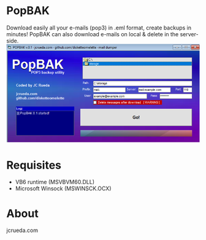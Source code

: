 # PopBAK
Download easily all your e-mails (pop3) in .eml format, create backups in minutes!
PopBAK can also download e-mails on local & delete in the server-side.
![PopBAK](https://raw.githubusercontent.com/disketteomelette/PopBAK/main/screenshot-popbak.png)

# Requisites
- VB6 runtime (MSVBVM60.DLL)
- Microsoft Winsock (MSWINSCK.OCX) 
# About
jcrueda.com
